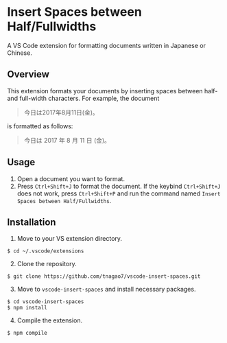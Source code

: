 # Insert Spaces between Half/Fullwidths

A VS Code extension for formatting documents written in Japanese or Chinese.

## Overview

This extension formats your documents by inserting spaces between half- and full-width characters.
For example, the document

> 今日は2017年8月11日(金)。

is formatted as follows:

> 今日は 2017 年 8 月 11 日 (金)。

## Usage

1. Open a document you want to format.
2. Press ``Ctrl+Shift+J`` to format the document.
   If the keybind ``Ctrl+Shift+J`` does not work, press ``Ctrl+Shift+P`` and run the command named ``Insert Spaces between Half/Fullwidths``.


## Installation

1. Move to your VS extension directory.
```
$ cd ~/.vscode/extensions
```

2. Clone the repository.
```
$ git clone https://github.com/tnagao7/vscode-insert-spaces.git
```

3. Move to ``vscode-insert-spaces`` and install necessary packages.
```
$ cd vscode-insert-spaces
$ npm install
```
4. Compile the extension.
```
$ npm compile
```